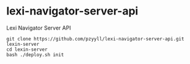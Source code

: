 # lexi-navigator-server-api
Lexi Navigator Server API

```shell
git clone https://github.com/pzyyll/lexi-navigator-server-api.git lexin-server
cd lexin-server
bash ./deploy.sh init

```